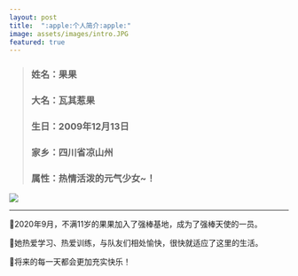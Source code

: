 ```yaml
---
layout: post
title:  ":apple:个人简介:apple:"
image: assets/images/intro.JPG
featured: true
---
```

> ### 姓名：果果
> ### 大名：瓦其惹果
> ### 生日：2009年12月13日
> ### 家乡：四川省凉山州
> ### 属性：热情活泼的元气少女~！

![](https://i.loli.net/2021/03/14/1Sl9dAYD6ItkzaX.jpg)

***

:apple:2020年9月，不满11岁的果果加入了强棒基地，成为了强棒天使的一员。

:apple:她热爱学习、热爱训练，与队友们相处愉快，很快就适应了这里的生活。

:apple:将来的每一天都会更加充实快乐！
